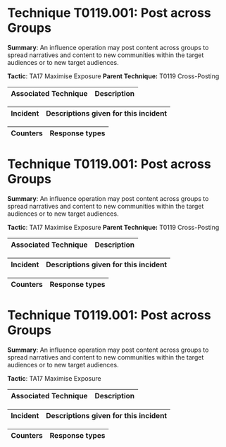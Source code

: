 # Technique T0119.001: Post across Groups

**Summary**: An influence operation may post content across groups to spread narratives and content to new communities within the target audiences or to new target audiences.

**Tactic**: TA17 Maximise Exposure **Parent Technique:** T0119 Cross-Posting


| Associated Technique | Description |
| --------- | ------------------------- |



| Incident | Descriptions given for this incident |
| -------- | -------------------- |



| Counters | Response types |
| -------- | -------------- |


# Technique T0119.001: Post across Groups

**Summary**: An influence operation may post content across groups to spread narratives and content to new communities within the target audiences or to new target audiences.

**Tactic**: TA17 Maximise Exposure **Parent Technique:** T0119 Cross-Posting


| Associated Technique | Description |
| --------- | ------------------------- |



| Incident | Descriptions given for this incident |
| -------- | -------------------- |



| Counters | Response types |
| -------- | -------------- |


# Technique T0119.001: Post across Groups

**Summary**: An influence operation may post content across groups to spread narratives and content to new communities within the target audiences or to new target audiences.

**Tactic**: TA17 Maximise Exposure


| Associated Technique | Description |
| --------- | ------------------------- |



| Incident | Descriptions given for this incident |
| -------- | -------------------- |



| Counters | Response types |
| -------- | -------------- |


